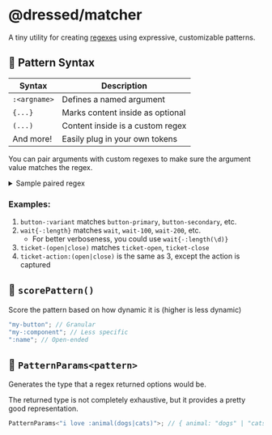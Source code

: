 # @dressed/matcher

A tiny utility for creating [regexes](https://en.wikipedia.org/wiki/Regular_expression) using expressive, customizable patterns.

## 🧩 Pattern Syntax

| Syntax       | Description                      |
| ------------ | -------------------------------- |
| `:<argname>` | Defines a named argument         |
| `{...}`      | Marks content inside as optional |
| `(...)`      | Content inside is a custom regex |
| And more!    | Easily plug in your own tokens   |

You can pair arguments with custom regexes to make sure the argument value matches the regex.

<details>
<summary>Sample paired regex</summary>

Input: `i-love-:animal(dogs|cats)`\
Output: `/^i-love-(?\<animal>(?:dogs|cats))$/`\
Will match:

- `i-love-dogs`
- `i-love-cats`

</details>

### Examples:

1. `button-:variant` matches `button-primary`, `button-secondary`, etc.
2. `wait{-:length}` matches `wait`, `wait-100`, `wait-200`, etc.
   - For better verboseness, you could use `wait{-:length(\d)}`
3. `ticket-(open|close)` matches `ticket-open`, `ticket-close`
4. `ticket-action:(open|close)` is the same as 3, except the action is captured

## 🧮 `scorePattern()`

Score the pattern based on how dynamic it is (higher is less dynamic)

```ts
"my-button"; // Granular
"my-:component"; // Less specific
":name"; // Open-ended
```

## 🔮 `PatternParams<pattern>`

Generates the type that a regex returned options would be.

The returned type is not completely exhaustive, but it provides a pretty good representation.

```ts
PatternParams<"i love :animal(dogs|cats)">; // { animal: "dogs" | "cats" }
```

